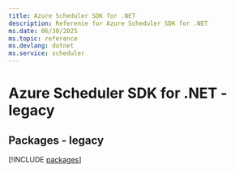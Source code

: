 ```yaml
---
title: Azure Scheduler SDK for .NET
description: Reference for Azure Scheduler SDK for .NET
ms.date: 06/30/2025
ms.topic: reference
ms.devlang: dotnet
ms.service: scheduler
---
```

# Azure Scheduler SDK for .NET - legacy
## Packages - legacy
[!INCLUDE [packages](scheduler-index.md)]